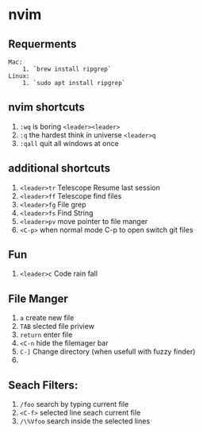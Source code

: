 # nvim

## Requerments
    Mac:
        1. `brew install ripgrep` 
    Linux:
        1. `sudo apt install ripgrep`



## nvim shortcuts

1. `:wq` is boring `<leader><leader>`
1. `:q` the hardest think in universe `<leader>q`
1. `:qall` quit all windows at once

## additional shortcuts

1. `<leader>tr` Telescope Resume last session
2. `<leader>ff` Telescope find files
3. `<leader>fg` File grep
4. `<leader>fs` Find String
5. `<leader>pv` move pointer to file manger
6. `<C-p>` when normal mode C-p to open switch git files

## Fun

1.  `<leader>c` Code rain fall

## File Manger

1.  `a` create new file
2.  `TAB` slected file priview
3.  `return` enter file
4.  `<C-n` hide the filemager bar
5.  `C-]` Change directory (when usefull with fuzzy finder)
6.




## Seach Filters:
1. `/foo` search by typing current file
2. `<C-f>` selected line seach current file 
3. `/\%Vfoo` search inside the selected lines

